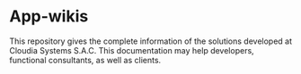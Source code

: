 # App-wikis

This repository gives the complete information of the solutions developed at Cloudia Systems S.A.C. This documentation may help developers, functional consultants, as well as clients.
